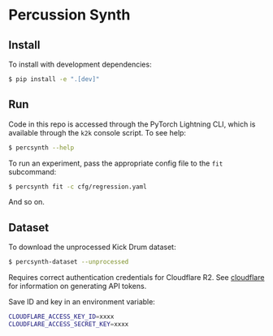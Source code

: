 # Percussion Synth

## Install

To install with development dependencies:

```bash
$ pip install -e ".[dev]"
```

## Run

Code in this repo is accessed through the PyTorch Lightning CLI, which is available through the `k2k` console script. To see help:

```bash
$ percsynth --help
```

To run an experiment, pass the appropriate config file to the `fit` subcommand:

```bash
$ percsynth fit -c cfg/regression.yaml
```

And so on.

## Dataset
To download the unprocessed Kick Drum dataset:

```bash
$ percsynth-dataset --unprocessed
```

Requires correct authentication credentials for Cloudflare R2. See [cloudflare](https://developers.cloudflare.com/r2/data-access/s3-api/tokens/) for information on generating API tokens.

Save ID and key in an environment variable:
```bash
CLOUDFLARE_ACCESS_KEY_ID=xxxx
CLOUDFLARE_ACCESS_SECRET_KEY=xxxx
